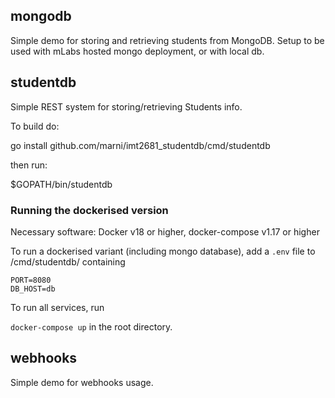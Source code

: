 ## mongodb

Simple demo for storing and retrieving students from MongoDB.
Setup to be used with mLabs hosted mongo deployment, or with local db.


## studentdb

Simple REST system for storing/retrieving Students info.

To build do:

   go install github.com/marni/imt2681_studentdb/cmd/studentdb

then run:

   $GOPATH/bin/studentdb


### Running the dockerised version

Necessary software: Docker v18 or higher, docker-compose v1.17 or higher

To run a dockerised variant (including mongo database), add a ``.env`` file to /cmd/studentdb/ containing

```
PORT=8080
DB_HOST=db
```

To run all services, run 

``
docker-compose up
``
in the root directory.

## webhooks

Simple demo for webhooks usage.


